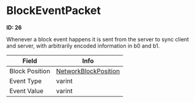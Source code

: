 # BlockEventPacket

**ID: 26**  

Whenever a block event happens it is sent from the server to sync client and server, with arbitrarily encoded information in b0 and b1.

<table><thead><tr><th>Field</th><th>Info</th></tr></thead><tbody>
<tr><td>Block Position</td><td><a href="../types/NetworkBlockPosition.md">NetworkBlockPosition</a></td></tr>
<tr><td>Event Type</td><td>varint</td></tr>
<tr><td>Event Value</td><td>varint</td></tr>
</tbody></table>